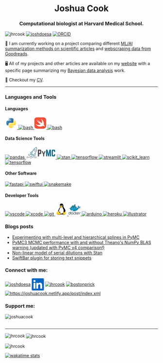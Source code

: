 <h1 align="center">Joshua Cook</h1>
<h3 align="center">Computational biologist at Harvard Medical School.</h3>

<p align="left">
<img src="https://komarev.com/ghpvc/?username=jhrcook&label=Profile%20views&color=0e75b6&style=flat" alt="jhrcook" />
<a href="https://twitter.com/joshdoesa" target="blank"><img src="https://img.shields.io/twitter/follow/joshdoesa?logo=twitter&style=flat" alt="joshdoesa" /></a> 
<a href="https://orcid.org/0000-0001-9815-6879" target="blank"><img src="https://img.shields.io/badge/ORCID-0000--0001--9815--6879-A6CE39?logo=orcid" alt="ORCID" /></a> 
</p>

🔭 I am currently working on a project comparing different [ML/AI summarization methods on scientific articles](https://github.com/jhrcook/sci-article-summarization) and [webscraping data from Goodreads](https://github.com/jhrcook/scrapegoodreads).

🖥 All of my projects and other articles are available on my [website](https://joshuacook.netlify.app) with a specific page summarizing my [Bayesian data analysis](https://joshuacook.netlify.app/project/bayesian-data-analysis/) work.

📄 Checkout my [CV](https://joshuacook.netlify.app/files/Joshua%20Cook%20CV.pdf).

---

<h3 align="left">Languages and Tools</h3>

<h4 align="left">Languages</h4>

<p align="left"> 
<a href="https://www.python.org" target="_blank"> <img src="https://raw.githubusercontent.com/devicons/devicon/master/icons/python/python-original.svg" alt="python" width="40" height="40"/> </a>
<a href="https://cran.r-project.org/index.html" target="_blank"> <img src="https://cran.r-project.org/Rlogo.svg" alt="bash" width="40" height="40"/> </a>
<a href="https://developer.apple.com/swift/" target="_blank"> <img src="https://raw.githubusercontent.com/devicons/devicon/master/icons/swift/swift-original.svg" alt="swift" width="40" height="40"/> </a>
<a href="https://www.gnu.org/software/bash/" target="_blank"> <img src="https://www.vectorlogo.zone/logos/gnu_bash/gnu_bash-icon.svg" alt="bash" width="40" height="40"/> </a>

<h4 align="left">Data Science Tools</h4>

<a href="https://pandas.pydata.org" target="_blank"> <img src="https://pandas.pydata.org/static/img/pandas_secondary.svg" alt="pandas" height="40"/> </a>
<a href="https://docs.pymc.io" target="_blank"> <img src="assets/logos/pymc-logo.png" alt="PyMC" height="40"/> </a>
<a href="https://mc-stan.org" target="_blank"> <img src="https://mc-stan.org/images/stan_logo.png" alt="stan" height="40"/> </a>
<a href="https://jupyter.org" target="_blank"> <img src="assets/logos/jupyter-logo.svg" alt="tensorflow" width="40" height="40"/> </a> 
<a href="https://streamlit.io" target="_blank"> <img src="https://blog.streamlit.io/content/images/size/w1000/2021/03/logomark-color.png" alt="streamlit" height="30"/> </a>
<a href="https://scikit-learn.org/" target="_blank"> <img src="https://upload.wikimedia.org/wikipedia/commons/0/05/Scikit_learn_logo_small.svg" alt="scikit_learn" height="40"/> </a>
<a href="https://www.tensorflow.org" target="_blank"> <img src="https://www.vectorlogo.zone/logos/tensorflow/tensorflow-icon.svg" alt="tensorflow" width="40" height="40"/> </a> 

<h4 align="left">Other Software</h4>

<a href="https://fastapi.tiangolo.com" target="_blank"> <img src="https://fastapi.tiangolo.com/img/logo-margin/logo-teal.png" alt="fastapi" height="40"/> </a>
<a href="https://developer.apple.com/xcode/swiftui/" target="_blank"> <img src="https://s3.amazonaws.com/revue/profiles/images/000/057/722/thumb/swiftui.png?1584143811" alt="swiftui" width="40" height="40"/> </a>
<a href="https://snakemake.github.io" target="_blank"> <img src="assets/logos/snakemake-logo.png" alt="snakemake" width="40"/> </a>

<h4 align="left">Developer Tools</h4>

<a href="https://code.visualstudio.com" target="_blank"> <img src="https://upload.wikimedia.org/wikipedia/commons/thumb/9/9a/Visual_Studio_Code_1.35_icon.svg/300px-Visual_Studio_Code_1.35_icon.svg.png" alt="vscode" width="40" height="40"/> </a>
<a href="https://developer.apple.com/xcode/" target="_blank"> <img src="https://upload.wikimedia.org/wikipedia/en/thumb/0/0c/Xcode_icon.png/128px-Xcode_icon.png" alt="xcode" width="40" height="40"/> </a>
<a href="https://git-scm.com/" target="_blank"> <img src="https://www.vectorlogo.zone/logos/git-scm/git-scm-icon.svg" alt="git" width="40" height="40"/> </a>
<a href="https://www.linux.org/" target="_blank"> <img src="https://raw.githubusercontent.com/devicons/devicon/master/icons/linux/linux-original.svg" alt="linux" width="40" height="40"/> </a>
<a href="https://www.docker.com/" target="_blank"> <img src="https://raw.githubusercontent.com/devicons/devicon/master/icons/docker/docker-original-wordmark.svg" alt="docker" width="40" height="40"/> </a>
<a href="https://www.arduino.cc/" target="_blank"> <img src="https://cdn.worldvectorlogo.com/logos/arduino-1.svg" alt="arduino" width="40" height="40"/> </a>
<a href="https://heroku.com" target="_blank"> <img src="https://www.vectorlogo.zone/logos/heroku/heroku-icon.svg" alt="heroku" width="40" height="40"/> </a>
<a href="https://www.adobe.com/in/products/illustrator.html" target="_blank"> <img src="https://www.vectorlogo.zone/logos/adobe_illustrator/adobe_illustrator-icon.svg" alt="illustrator" width="40" height="40"/> </a>

</p>

### Blogs posts

<!-- BLOG-POST-LIST:START -->
- [Experimenting with multi-level and hierarchical splines in PyMC](https://joshuacook.netlify.app/post/pymc-multilevel-spline/)
- [PyMC3 MCMC performance with and without Theano&#39;s NumPy BLAS warning &lpar;updated with PyMC v4 comparison!&rpar;](https://joshuacook.netlify.app/post/theano-blas-warning/)
- [Non-linear model of serial dilutions with Stan](https://joshuacook.netlify.app/post/stan-serial-dilution/)
- [SwiftBar plugin for storing text snippets](https://joshuacook.netlify.app/post/oft-copy-swiftbar-plugin/)
<!-- BLOG-POST-LIST:END -->

<h3 align="left">Connect with me:</h3>

<p align="left">
<a href="https://twitter.com/joshdoesa" target="blank"><img align="center" src="https://raw.githubusercontent.com/rahuldkjain/github-profile-readme-generator/master/src/images/icons/Social/twitter.svg" alt="joshdoesa" height="30" width="40" /></a>
<a href="https://www.linkedin.com/in/joshuahrcook" target="blank"><img align="center" src="assets/logos/linked-in-logo.png" alt="LinkedIn" height="40" width="40" /></a>
<a href="https://dev.to/jhrcook" target="blank"><img align="center" src="https://cdn.jsdelivr.net/npm/simple-icons@3.0.1/icons/dev-dot-to.svg" alt="jhrcook" height="30" width="40" /></a>
<a href="https://instagram.com/bostonprick" target="blank"><img align="center" src="https://raw.githubusercontent.com/rahuldkjain/github-profile-readme-generator/master/src/images/icons/Social/instagram.svg" alt="bostonprick" height="30" width="40" /></a>
<a href="/https://joshuacook.netlify.app/post/index.xml" target="blank"><img align="center" src="https://raw.githubusercontent.com/rahuldkjain/github-profile-readme-generator/master/src/images/icons/Social/rss.svg" alt="https://joshuacook.netlify.app/post/index.xml" height="30" width="40" /></a>
</p>

<h3 align="left">Support me:</h3>

<p><a href="https://www.buymeacoffee.com/joshuacook"> <img align="left" src="https://cdn.buymeacoffee.com/buttons/v2/default-yellow.png" height="40" width="168" alt="joshuacook" /></a></p><br><br>

---

<p><img align="left" src="https://github-readme-stats.vercel.app/api/top-langs?username=jhrcook&show_icons=true&locale=en&layout=compact&hide=TeX,Jupyter Notebook,html&langs_count=6" alt="jhrcook" /></p>

<p>&nbsp;<img align="center" src="https://github-readme-stats.vercel.app/api?username=jhrcook&show_icons=true&locale=en" alt="jhrcook" /></p>

<p><img align="center" src="https://github-readme-streak-stats.herokuapp.com/?user=jhrcook&" alt="jhrcook" /></p>

[![wakatime stats](https://github-readme-stats.vercel.app/api/wakatime?username=jhrcook&layout=compact)](https://github.com/anuraghazra/github-readme-stats)
